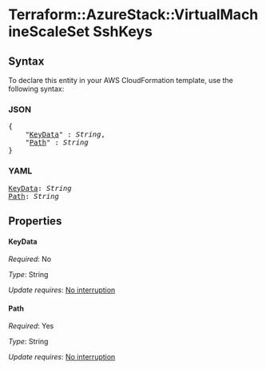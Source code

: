 # Terraform::AzureStack::VirtualMachineScaleSet SshKeys

## Syntax

To declare this entity in your AWS CloudFormation template, use the following syntax:

### JSON

<pre>
{
    "<a href="#keydata" title="KeyData">KeyData</a>" : <i>String</i>,
    "<a href="#path" title="Path">Path</a>" : <i>String</i>
}
</pre>

### YAML

<pre>
<a href="#keydata" title="KeyData">KeyData</a>: <i>String</i>
<a href="#path" title="Path">Path</a>: <i>String</i>
</pre>

## Properties

#### KeyData

_Required_: No

_Type_: String

_Update requires_: [No interruption](https://docs.aws.amazon.com/AWSCloudFormation/latest/UserGuide/using-cfn-updating-stacks-update-behaviors.html#update-no-interrupt)

#### Path

_Required_: Yes

_Type_: String

_Update requires_: [No interruption](https://docs.aws.amazon.com/AWSCloudFormation/latest/UserGuide/using-cfn-updating-stacks-update-behaviors.html#update-no-interrupt)

